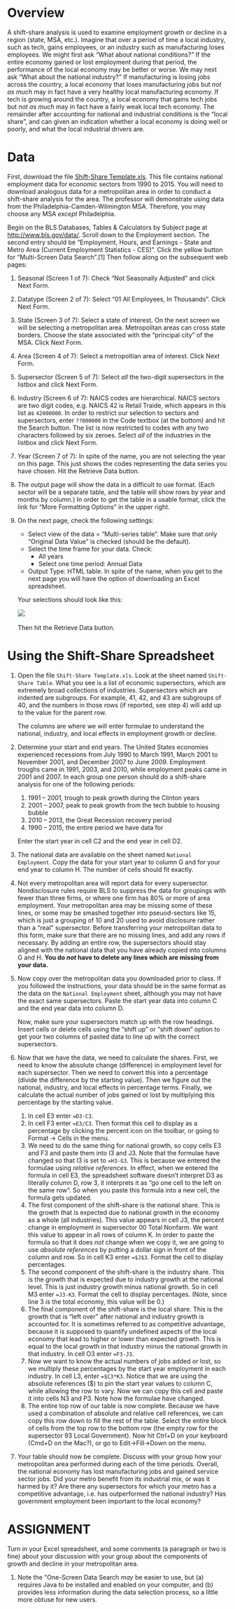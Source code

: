 # Overview

A shift-share analysis is used to examine employment growth or decline
in a region (state, MSA, etc.). Imagine that over a period of time a
local industry, such as tech, gains employees, or an industry such as
manufacturing loses employees. We might first ask “What about national
conditions?” If the entire economy gained or lost employment during that
period, the performance of the local economy may be better or worse. We
may next ask “What about the national industry?” If manufacturing is
losing jobs across the country, a local economy that loses manufacturing
jobs but *not as much* may in fact have a very healthy local
manufacturing economy. If tech is growing around the country, a local
economy that gains tech jobs but *not as much* may in fact have a fairly
weak local tech economy. The remainder after accounting for national and
industrial conditions is the “local share”, and can given an indication
whether a local economy is doing well or poorly, and what the local
industrial drivers are.

# Data

First, download the file [Shift-Share
Template.xls](https://github.com/temple-geography/census-gis/blob/master/Shift-Share%20Template.ods).
This file contains national employment data for economic sectors from
1990 to 2015. You will need to download analogous data for a
metropolitan area in order to conduct a shift-share analysis for the
area. The professor will demonstrate using data from the
Philadelphia-Camden-Wilmington MSA. Therefore, you may choose any MSA
*except* Philadelphia.

Begin on the BLS Databases, Tables & Calculators by Subject page at
<http://www.bls.gov/data/>. Scroll down to the Employment section. The
second entry should be “Employment, Hours, and Earnings - State and
Metro Area (Current Employment Statistics - CES)”. Click the yellow
button for “Multi-Screen Data Search”.\[1\] Then follow along on the
subsequent web pages:

1.  Seasonal (Screen 1 of 7): Check “Not Seasonally Adjusted” and click
    Next Form.

2.  Datatype (Screen 2 of 7): Select “01 All Employees, In Thousands”.
    Click Next Form.

3.  State (Screen 3 of 7): Select a state of interest. On the next
    screen we will be selecting a metropolitan area. Metropolitan areas
    can cross state borders. Choose the state associated with the
    “principal city” of the MSA. Click Next Form.

4.  Area (Screen 4 of 7): Select a metropoltian area of interest. Click
    Next Form.

5.  Supersector (Screen 5 of 7): Select *all* the two-digit supersectors
    in the listbox and click Next Form.

6.  Industry (Screen 6 of 7): NAICS codes are hierarchical. NAICS
    sectors are two digit codes, e.g. NAICS 42 is Retail Traide, which
    appears in this list as `42000000`. In order to restrict our
    selection to sectors and supersectors, enter `??000000` in the Code
    textbox (at the bottom) and hit the Search button. The list is now
    restricted to codes with any two characters followed by six zeroes.
    Select *all* of the industries in the listbox and click Next Form.

7.  Year (Screen 7 of 7): In spite of the name, you are not selecting
    the year on this page. This just shows the codes representing the
    data series you have chosen. Hit the Retrieve Data button.

8.  The output page will show the data in a difficult to use format.
    (Each sector will be a separate table, and the table will show rows
    by year and months by column.) In order to get the table in a usable
    format, click the link for “More Formatting Options” in the upper
    right.

9.  On the next page, check the following settings:
    
      - Select view of the data = “Multi-series table”. Make sure that
        only “Original Data Value” is checked (should be the default).
      - Select the time frame for your data. Check:
          - All years
          - Select one time period: Annual Data
      - Output Type: HTML table. In spite of the name, when you get to
        the next page you will have the option of downloading an Excel
        spreadsheet.
    
    Your selections should look like this:
    
    ![](images/CES_download_final.png) 
    
    Then hit the Retrieve Data button.

# Using the Shift-Share Spreadsheet

1.  Open the file `Shift-Share Template.xls`. Look at the sheet named
    `Shift-Share Table`. What you see is a list of economic
    supersectors, which are extremely broad collections of industries.
    Supersectors which are indented are subgroups. For example, 41, 42,
    and 43 are subgroups of 40, and the numbers in those rows (if
    reported, see step 4) will add up to the value for the parent row.
    
    The columns are where we will enter formulae to understand the
    national, industry, and local effects in employment growth or
    decline.

2.  Determine your start and end years. The United States economies
    experienced recessions from July 1990 to March 1991, March 2001 to
    November 2001, and December 2007 to June 2009. Employment troughs
    came in 1991, 2003, and 2010, while employment peaks came in 2001
    and 2007. In each group one person should do a shift-share analysis
    for one of the following periods:
    
    1.  1991 – 2001, trough to peak growth during the Clinton years
    2.  2001 – 2007, peak to peak growth from the tech bubble to housing
        bubble
    3.  2010 – 2013, the Great Recession recovery period
    4.  1990 – 2015, the entire period we have data for
    
    Enter the start year in cell C2 and the end year in cell D2.

3.  The national data are available on the sheet named `National
    Employment`. Copy the data for your start year to column G and for
    your end year to column H. The number of cells should fit exactly.

4.  Not every metropolitan area will report data for every supersector.
    Nondisclosure rules require BLS to suppress the data for groupings
    with fewer than three firms, or where one firm has 80% or more of
    area employment. Your metropolitan area may be missing some of these
    lines, or some may be smashed together into pseuod-sectors like 15,
    which is just a grouping of 10 and 20 used to avoid disclosure
    rather than a “real” supersector. Before transferring your
    metropolitan data to this form, make sure that there are no missing
    lines, and add any rows if necessary. By adding an entire row, the
    supersectors should stay aligned with the national data that you
    have already copied into columns G and H. **You do *not* have to
    delete any lines which are missing from your data.**

5.  Now copy over the metropolitan data you downloaded prior to class.
    If you followed the instructions, your data should be in the same
    format as the data on the `National Employment` sheet, although you
    may not have the exact same supersectors. Paste the start year data
    into column C and the end year data into column D.
    
    Now, make sure your supersectors match up with the row headings.
    Insert cells or delete cells using the “shift up” or “shift down”
    option to get your two columns of pasted data to line up with the
    correct supersectors.

6.  Now that we have the data, we need to calculate the shares. First,
    we need to know the absolute change (difference) in employment level
    for each supersector. Then we need to convert this into a percentage
    (divide the difference by the starting value). Then we figure out
    the national, industry, and local effects in percentage terms.
    Finally, we calculate the actual number of jobs gained or lost by
    multiplying this percentage by the starting value.
    
    1.  In cell E3 enter `=D3-C3`.
    2.  In cell F3 enter `=E3/C3`. Then format this cell to display as a
        percentage by clicking the percent icon on the toolbar, or going
        to Format → Cells in the menu.
    3.  We need to do the same thing for national growth, so copy cells
        E3 and F3 and paste them into I3 and J3. Note that the formulae
        have changed so that I3 is set to `=H3-G3`. This is because we
        entered the formulae using *relative references*. In effect,
        when we entered the formula in cell E3, the spreadsheet software
        doesn’t interpret D3 as literally column D, row 3, it interprets
        it as “go one cell to the left on the same row”. So when you
        paste this formula into a new cell, the formula gets updated.
    4.  The first component of the shift-share is the national share.
        This is the growth that is expected due to national growth in
        the economy as a whole (all industries). This value appears in
        cell J3, the percent change in employment in supersector 00
        Total Nonfarm. We want this value to appear in all rows of
        column K. In order to paste the formula so that it does *not*
        change when we copy it, we are going to use *absolute
        references* by putting a dollar sign in front of the column and
        row. So in cell K3 enter `=$J$3`. Format the cell to display
        percentages.
    5.  The second component of the shift-share is the industry share.
        This is the growth that is expected due to industry growth at
        the national level. This is just industry growth minus national
        growth. So in cell M3 enter `=J3-K3`. Format the cell to display
        percentages. (Note, since line 3 *is* the total economy, this
        value will be 0.)
    6.  The final component of the shift-share is the local share. This
        is the growth that is “left over” after national and industry
        growth is accounted for. It is sometimes referred to as
        competitive advantage, because it is supposed to quantify
        undefined aspects of the local economy that lead to higher or
        lower than expected growth. This is equal to the local growth in
        that industry minus the national growth in that industry. In
        cell O3 enter `=F3-J3`.
    7.  Now we want to know the actual numbers of jobs added or lost, so
        we multiply these percentages by the start year employment in
        each industry. In cell L3, enter `=$C3*K3`. Notice that we are
        using the absolute references ($) to pin the start year values
        to column C, while allowing the row to vary. Now we can copy
        this cell and paste it into cells N3 and P3. Note how the
        formulae have changed.
    8.  The entire top row of our table is now complete. Because we have
        used a combination of absolute and relative cell references, we
        can copy this row down to fill the rest of the table. Select the
        entire block of cells from the top row to the bottom row (the
        empty row for the supersector 93 Local Government). Now hit
        Ctrl+D on your keyboard (Cmd+D on the Mac?), or go to
        Edit→Fill→Down on the menu.

7.  Your table should now be complete. Discuss with your group how your
    metropolitan area performed during each of the time periods.
    Overall, the national economy has lost manufacturing jobs and gained
    service sector jobs. Did your metro benefit from its industrial mix,
    or was it harmed by it? Are there any supersectors for which your
    metro has a competitive advantage, i.e. has outperformed the
    national industry? Has government employment been important to the
    local economy?

# ASSIGNMENT

Turn in your Excel spreadsheet, and some comments (a paragraph or two is
fine) about your discussion with your group about the components of
growth and decline in your metropolitan area.

1.  Note the "One-Screen Data Search *may* be easier to use, but (a)
    requires Java to be installed and enabled on your computer, and (b)
    provides less information during the data selection process, so a
    little more obtuse for new users.
